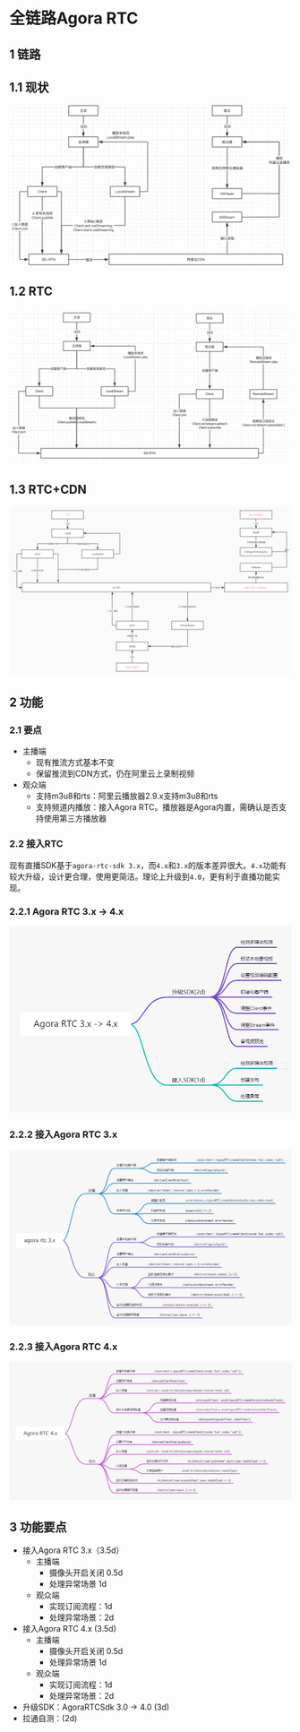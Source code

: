 # 全链路Agora RTC

## 1 链路
## 1.1 现状
![CDN](./images/agora_rtc/RTN_CDN.png)
## 1.2 RTC
![RTC](./images/agora_rtc/RTN.png)
## 1.3 RTC+CDN
![RTC_CDN](./images/agora_rtc/RTC_CDN.jpg)

## 2 功能

### 2.1 要点
- 主播端
  - 现有推流方式基本不变
  - 保留推流到CDN方式，仍在阿里云上录制视频
- 观众端
  - 支持m3u8和rts：阿里云播放器2.9.x支持m3u8和rts
  - 支持频道内播放：接入Agora RTC。播放器是Agora内置，需确认是否支持使用第三方播放器

### 2.2 接入RTC
现有直播SDK基于`agora-rtc-sdk 3.x`，而`4.x`和`3.x`的版本差异很大。`4.x`功能有较大升级，设计更合理，使用更简洁。理论上升级到`4.0`，更有利于直播功能实现。

### 2.2.1 Agora RTC 3.x -> 4.x
![Agora_rtc_3_Agora_rtc_4](./images/agora_rtc/Agora_rtc_3_Agora_rtc_4.png)

### 2.2.2 接入Agora RTC 3.x
![Agora_RTC_3_x](./images/agora_rtc/Agora_RTC_3_x.png)

### 2.2.3 接入Agora RTC 4.x
![Agora_RTC_4_x](./images/agora_rtc/Agora_RTC_4_x.png)

## 3 功能要点
- 接入Agora RTC 3.x（3.5d）
  - 主播端
    - 摄像头开启关闭 0.5d
    - 处理异常场景 1d
  - 观众端
    - 实现订阅流程：1d
    - 处理异常场景：2d
- 接入Agora RTC 4.x (3.5d)
  - 主播端
    - 摄像头开启关闭 0.5d
    - 处理异常场景 1d
  - 观众端
    - 实现订阅流程：1d
    - 处理异常场景：2d
- 升级SDK：AgoraRTCSdk 3.0 -> 4.0 (3d)
- 拉通自测：(2d)